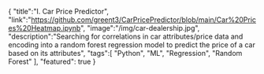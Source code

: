 {
    "title":"I. Car Price Predictor",
    "link":"https://github.com/greent3/CarPricePredictor/blob/main/Car%20Prices%20Heatmap.ipynb",
    "image":"/img/car-dealership.jpg",
    "description":"Searching for correlations in car attributes/price data and encoding into a random forest regression model to predict the price of a car based on its attributes",
    "tags":[
          "Python",
          "ML",
          "Regression",
          "Random Forest"
        ],
    "featured": true
}
